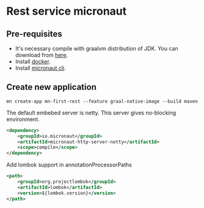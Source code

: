 # Rest service micronaut
## Pre-requisites
- It's necessary compile with graalvm distribution of JDK. You can download from [here](https://www.graalvm.org/downloads).
- Install [docker](https://docs.docker.com/install/).
- Install [micronaut cli](https://docs.micronaut.io/latest/guide/quickStart.html).
## Create new application
````shell script
mn create-app mn-first-rest --feature graal-native-image --build maven
````
The default embebed server is netty. This server gives no-blocking environment.
````xml
<dependency>
    <groupId>io.micronaut</groupId>
    <artifactId>micronaut-http-server-netty</artifactId>
    <scope>compile</scope>
</dependency>
````
Add lombok support in annotationProcessorPaths
````xml
<path>
    <groupId>org.projectlombok</groupId>
    <artifactId>lombok</artifactId>
    <version>${lombok.version}</version>
</path>
````